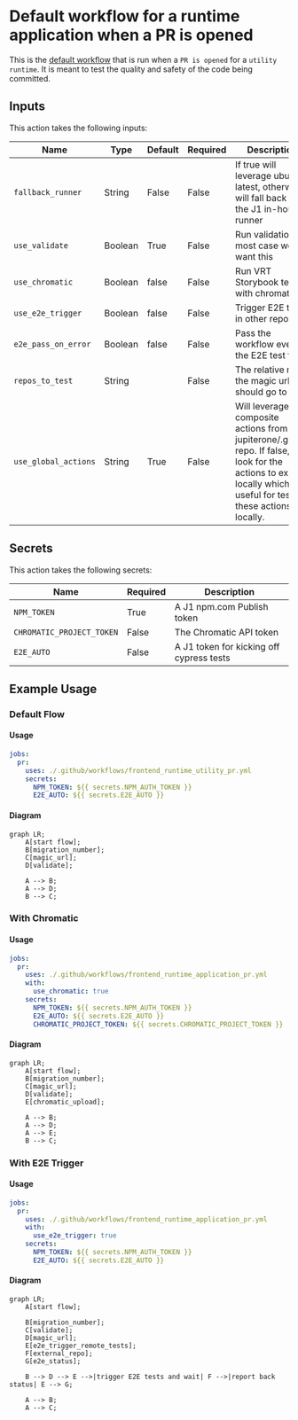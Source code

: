 # Default workflow for a runtime application when a PR is opened


This is the [default workflow](../../frontend_runtime_application_pr.yml) that is run when a `PR is opened` for a `utility runtime`. It is meant to test the quality and safety of the code being committed.

## Inputs

This action takes the following inputs:

| Name                        | Type    | Default                      | Required  | Description                                                                            |
| --------------------------- | ------- | ---------------------------- | --------- | -------------------------------------------------------------------------------------- |
| `fallback_runner`           | String  | False                        | False      | If true will leverage ubuntu-latest, otherwise will fall back to the J1 in-house runner
| `use_validate   `           | Boolean | True                         | False      | Run validation, in most case we want this
| `use_chromatic`             | Boolean | false                        | False      | Run VRT Storybook tests with chromatic
| `use_e2e_trigger`           | Boolean | false                        | False      | Trigger E2E tests in other repos
| `e2e_pass_on_error`         | Boolean | false                        | False      | Pass the workflow even if the E2E test fail
| `repos_to_test`             | String  |                              | False      | The relative route the magic url should go to
| `use_global_actions`        | String  | True                         | False      | Will leverage composite actions from the jupiterone/.github repo. If false, will look for the actions to exist locally which is useful for testing these actions locally.
                                                                           
## Secrets

This action takes the following secrets:

| Name                        | Required  | Description                               |
| --------------------------- | --------- | ----------------------------------------- |
| `NPM_TOKEN`                 | True      | A J1 npm.com Publish token
| `CHROMATIC_PROJECT_TOKEN`   | False     | The Chromatic API token
| `E2E_AUTO`                  | False     | A J1 token for kicking off cypress tests

## Example Usage

### Default Flow

#### Usage

```yaml
jobs:
  pr:
    uses: ./.github/workflows/frontend_runtime_utility_pr.yml
    secrets:
      NPM_TOKEN: ${{ secrets.NPM_AUTH_TOKEN }}
      E2E_AUTO: ${{ secrets.E2E_AUTO }}
```

#### Diagram

```mermaid
graph LR;
    A[start flow];
    B[migration_number];
    C[magic_url];
    D[validate];

    A --> B;
    A --> D;
    B --> C;
```

### With Chromatic

#### Usage

```yaml
jobs:
  pr:
    uses: ./.github/workflows/frontend_runtime_application_pr.yml
    with:
      use_chromatic: true
    secrets:
      NPM_TOKEN: ${{ secrets.NPM_AUTH_TOKEN }}
      E2E_AUTO: ${{ secrets.E2E_AUTO }}
      CHROMATIC_PROJECT_TOKEN: ${{ secrets.CHROMATIC_PROJECT_TOKEN }}
```

#### Diagram

```mermaid
graph LR;
    A[start flow];
    B[migration_number];
    C[magic_url];
    D[validate];
    E[chromatic_upload];

    A --> B;
    A --> D;
    A --> E;
    B --> C;
```

### With E2E Trigger

#### Usage

```yaml
jobs:
  pr:
    uses: ./.github/workflows/frontend_runtime_application_pr.yml
    with:
      use_e2e_trigger: true
    secrets:
      NPM_TOKEN: ${{ secrets.NPM_AUTH_TOKEN }}
      E2E_AUTO: ${{ secrets.E2E_AUTO }}
```

#### Diagram

```mermaid
graph LR;
    A[start flow];

    B[migration_number];
    C[validate];
    D[magic_url];
    E[e2e_trigger_remote_tests];
    F[external_repo];
    G[e2e_status];

    B --> D --> E -->|trigger E2E tests and wait| F -->|report back status| E --> G;

    A --> B;
    A --> C;
```
